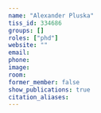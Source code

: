 ```yaml
---
name: "Alexander Pluska"
tiss_id: 334686
groups: []
roles: ["phd"]
website: ""
email:
phone:
image:
room:
former_member: false
show_publications: true
citation_aliases:
---
```


<!--
Your custom content goes here.
-->